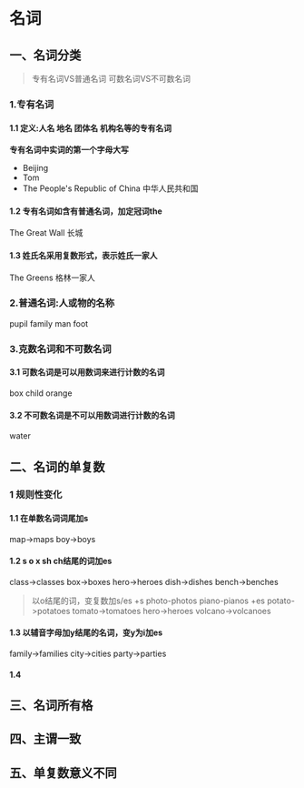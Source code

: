 # 名词
## 一、名词分类
> 专有名词VS普通名词
> 可数名词VS不可数名词
### 1.专有名词
#### 1.1 定义:人名 地名 团体名 机构名等的专有名词
**专有名词中实词的第一个字母大写**
- Beijing
- Tom
- The People's Republic of China 中华人民共和国
#### 1.2 专有名词如含有普通名词，加定冠词the
The Great Wall  长城
#### 1.3 姓氏名采用复数形式，表示姓氏一家人
The Greens 格林一家人
### 2.普通名词:人或物的名称
pupil  family man  foot
### 3.克数名词和不可数名词
#### 3.1 可数名词是可以用数词来进行计数的名词
box child orange
#### 3.2 不可数名词是不可以用数词进行计数的名词
water
## 二、名词的单复数
### 1 规则性变化
#### 1.1 在单数名词词尾加s
map->maps
boy->boys
#### 1.2 s o x sh ch结尾的词加es
class->classes
box->boxes
hero->heroes
dish->dishes
bench->benches
> 以o结尾的词，变复数加s/es
> +s  photo-photos  piano-pianos
> +es potato->potatoes tomato->tomatoes hero->heroes volcano->volcanoes
#### 1.3 以辅音字母加y结尾的名词，变y为i加es
family->families
city->cities
party->parties
#### 1.4

## 三、名词所有格
## 四、主谓一致
## 五、单复数意义不同